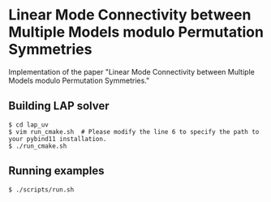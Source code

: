 # Linear Mode Connectivity between Multiple Models modulo Permutation Symmetries

Implementation of the paper "Linear Mode Connectivity between Multiple Models modulo Permutation Symmetries."

## Building LAP solver

```
$ cd lap_uv
$ vim run_cmake.sh  # Please modify the line 6 to specify the path to your pybind11 installation.
$ ./run_cmake.sh
```

## Running examples

```
$ ./scripts/run.sh
```
